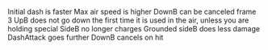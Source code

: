 Initial dash is faster
Max air speed is higher
DownB can be canceled frame 3
UpB does not go down the first time it is used in the air, unless you are holding special
SideB no longer charges
Grounded sideB does less damage
DashAttack goes further
DownB cancels on hit